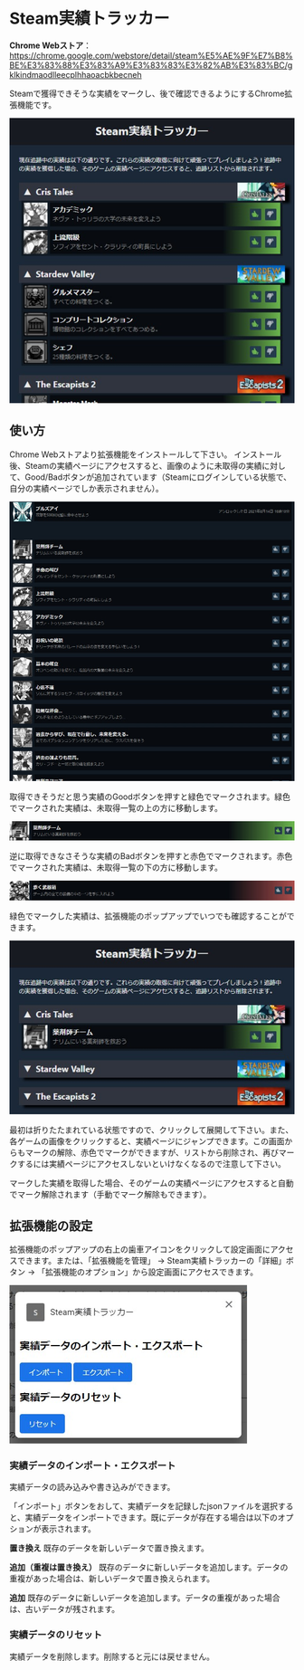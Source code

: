 # Steam実績トラッカー
**Chrome Webストア**：https://chrome.google.com/webstore/detail/steam%E5%AE%9F%E7%B8%BE%E3%83%88%E3%83%A9%E3%83%83%E3%82%AB%E3%83%BC/gklkindmaodlleecplhhaoacbkbecneh

Steamで獲得できそうな実績をマークし、後で確認できるようにするChrome拡張機能です。

![Steam実績トラッカー](README_Images/Steam実績トラッカー.jpg)

## 使い方
Chrome Webストアより拡張機能をインストールして下さい。
インストール後、Steamの実績ページにアクセスすると、画像のように未取得の実績に対して、Good/Badボタンが追加されています（Steamにログインしている状態で、自分の実績ページでしか表示されません）。

![ボタンが追加された実績ページ](README_Images/ボタンが追加された実績ページ.jpg)

取得できそうだと思う実績のGoodボタンを押すと緑色でマークされます。緑色でマークされた実績は、未取得一覧の上の方に移動します。

![Good実績](README_Images/good実績.jpg)

逆に取得できなさそうな実績のBadボタンを押すと赤色でマークされます。赤色でマークされた実績は、未取得一覧の下の方に移動します。

![Bad実績](README_Images/bad実績.jpg)

緑色でマークした実績は、拡張機能のポップアップでいつでも確認することができます。

![ポップアップ](README_Images/ポップアップ.jpg)

最初は折りたたまれている状態ですので、クリックして展開して下さい。また、各ゲームの画像をクリックすると、実績ページにジャンプできます。この画面からもマークの解除、赤色でマークができますが、リストから削除され、再びマークするには実績ページにアクセスしないといけなくなるので注意して下さい。

マークした実績を取得した場合、そのゲームの実績ページにアクセスすると自動でマーク解除されます（手動でマーク解除もできます）。

## 拡張機能の設定
拡張機能のポップアップの右上の歯車アイコンをクリックして設定画面にアクセスできます。または、「拡張機能を管理」 -> Steam実績トラッカーの「詳細」ボタン -> 「拡張機能のオプション」から設定画面にアクセスできます。

![設定画面](README_Images/設定画面.jpg)

### 実績データのインポート・エクスポート
実績データの読み込みや書き込みができます。

「インポート」ボタンをおして、実績データを記録したjsonファイルを選択すると、実績データをインポートできます。既にデータが存在する場合は以下のオプションが表示されます。

**置き換え**
既存のデータを新しいデータで置き換えます。

**追加（重複は置き換え）**
既存のデータに新しいデータを追加します。データの重複があった場合は、新しいデータで置き換えられます。

**追加**
既存のデータに新しいデータを追加します。データの重複があった場合は、古いデータが残されます。

### 実績データのリセット
実績データを削除します。削除すると元には戻せません。
